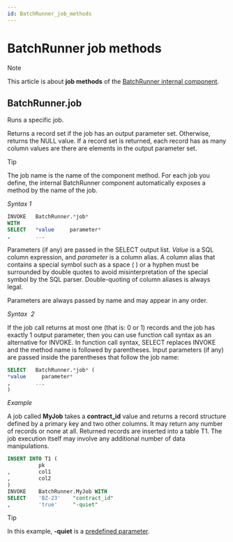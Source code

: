 ```yaml
---
id: BatchRunner_job_methods
---
```


# BatchRunner job methods



> [!NOTE]
> This article is about **job methods** of the [BatchRunner internal component](/docs/Extensions/BatchRunner_internal_component).

## **BatchRunner.job**

Runs a specific job.

Returns a record set if the job has an output parameter set. Otherwise, returns the NULL value. If a record set is returned, each record has as many column values are there are elements in the output parameter set.

> [!TIP]
> The job name is the name of the component method. For each job you define, the internal BatchRunner component automatically exposes a method by the name of the job.

*Syntax 1*

```sql
INVOKE   BatchRunner.*job*
WITH
SELECT   *value     parameter*
,        ...
```

Parameters (if any) are passed in the SELECT output list. *Value* is a SQL column expression, and *parameter* is a column alias. A column alias that contains a special symbol such as a space ( ) or a hyphen must be surrounded by double quotes to avoid misinterpretation of the special symbol by the SQL parser. Double-quoting of column aliases is always legal.

Parameters are always passed by name and may appear in any order.

*Syntax  2*

If the job call returns at most one (that is: 0 or 1) records and the job has exactly 1 output parameter, then you can use function call syntax as an alternative for INVOKE. In function call syntax, SELECT replaces INVOKE and the method name is followed by parentheses. Input parameters (if any) are passed inside the parentheses that follow the job name:

```sql
SELECT   BatchRunner.*job* (
*value     parameter*
,        ...
)
```

*Example*

A job called **MyJob** takes a **contract_id** value and returns a record structure defined by a primary key and two other columns. It may return any number of records or none at all. Returned records are inserted into a table T1. The job execution itself may involve any additional number of data manipulations.

```sql
INSERT INTO T1 (
          pk
,         col1
,         col2
)
INVOKE    BatchRunner.MyJob WITH
SELECT    'BZ-23'    "contract_id"
,         'true'     "-quiet"
```

> [!TIP]
> In this example, **-quiet** is a [predefined parameter](/docs/Extensions/BatchRunner_internal_component/BatchRunner_internal_component.md).